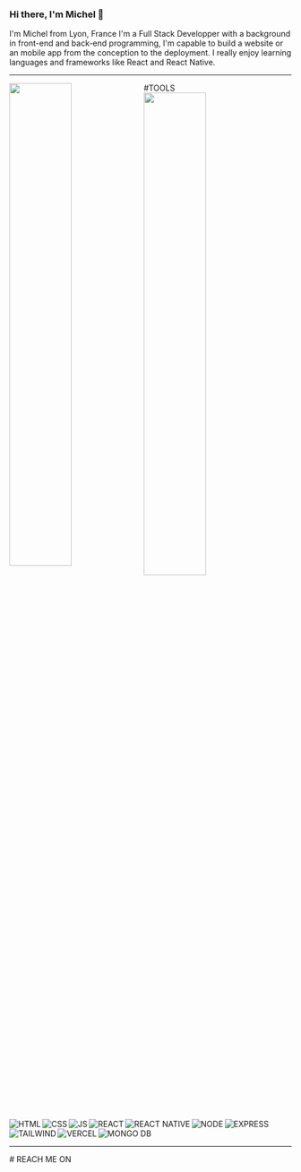 ### Hi there, I'm Michel 👋

I'm Michel from Lyon, France
I'm a Full Stack Developper with a background in front-end and back-end programming, I'm capable to build a website or an mobile app from the conception to the deployment. I really enjoy learning languages and frameworks like React and React Native. 

<hr> 
#TOOLS 

<img align="left" width="47%" src="https://github-readme-stats.vercel.app/api?username=Michelk21&show_icons=true&theme=tokyonight" />

<img align="left" width="47%" src="https://github-readme-stats.vercel.app/api/top-langs/?username=Michelk21&layout=compact" />

<img align="left" alt='HTML' src="https://camo.githubusercontent.com/d63d473e728e20a286d22bb2226a7bf45a2b9ac6c72c59c0e61e9730bfe4168c/68747470733a2f2f696d672e736869656c64732e696f2f62616467652f48544d4c352d4533344632363f7374796c653d666f722d7468652d6261646765266c6f676f3d68746d6c35266c6f676f436f6c6f723d7768697465" />

<img align="left" alt='CSS' src="https://camo.githubusercontent.com/3a0f693cfa032ea4404e8e02d485599bd0d192282b921026e89d271aaa3d7565/68747470733a2f2f696d672e736869656c64732e696f2f62616467652f435353332d3135373242363f7374796c653d666f722d7468652d6261646765266c6f676f3d63737333266c6f676f436f6c6f723d7768697465" />

<img align="left" alt='JS' src="https://camo.githubusercontent.com/738ef6fbf83087f336eed05a52efb1703c23172645ecca874ff87387200984f1/68747470733a2f2f696d672e736869656c64732e696f2f62616467652f6a6176617363726970742d2532334637444631452e7376673f7374796c653d666f722d7468652d6261646765266c6f676f3d6a617661736372697074266c6f676f436f6c6f723d626c61636b" />

<img align="left" alt='REACT' src="https://camo.githubusercontent.com/82aa0872684974ec6a76b7ca4b8ee1e4c3adcc3a1ad3c5ec295ca6c8046148cc/68747470733a2f2f696d672e736869656c64732e696f2f62616467652f72656163742d2532333030623063342e7376673f7374796c653d666f722d7468652d6261646765266c6f676f3d7265616374266c6f676f436f6c6f723d7768697465" />

<img align="left" alt='REACT NATIVE' src="https://camo.githubusercontent.com/0b9bce580a369d91352cf37397f1e079ef104531fc0bc53a145deb8f43fca535/68747470733a2f2f696d672e736869656c64732e696f2f62616467652f52656163745f4e61746976652d3230323332413f7374796c653d666f722d7468652d6261646765266c6f676f3d7265616374266c6f676f436f6c6f723d363144414642" />

<img align="left" alt='NODE' src="https://camo.githubusercontent.com/0ec502bf2b38292c5165306be285de999f3863d1c87032b478108caeb03c021c/68747470733a2f2f696d672e736869656c64732e696f2f62616467652f6e6f64655f6a732d2532333333393933332e7376673f7374796c653d666f722d7468652d6261646765266c6f676f3d6e6f64652e6a73266c6f676f436f6c6f723d7768697465" />
<br>
<img align="left" alt='EXPRESS' src="https://camo.githubusercontent.com/6f61ce982d7a61713d63c947148300012945bd4a4cafb8b9313e2426c5a1f273/68747470733a2f2f696d672e736869656c64732e696f2f62616467652f457870726573732e6a732d3430344435393f7374796c653d666f722d7468652d6261646765" />

<img  alt='MONGO DB' src="https://camo.githubusercontent.com/72e92f69f36703548704a9eeda2a9889c2756b5e08f01a9aec6e658c148d014e/68747470733a2f2f696d672e736869656c64732e696f2f62616467652f4d6f6e676f44422d3445413934423f7374796c653d666f722d7468652d6261646765266c6f676f3d6d6f6e676f6462266c6f676f436f6c6f723d7768697465" />

<img align="left" alt='TAILWIND' src="https://camo.githubusercontent.com/c70249b51f6c8b5ccc549fc26cb20c3e51a4d5b2a71693a0dc80b924189e7f94/68747470733a2f2f696d672e736869656c64732e696f2f62616467652f7461696c77696e645f6373732d2532333036423644342e7376673f7374796c653d666f722d7468652d6261646765266c6f676f3d7461696c77696e642d637373266c6f676f436f6c6f723d7768697465" />

<img align="left" alt='VERCEL' src="https://camo.githubusercontent.com/2fae549118710fd8284be62292b9e9a6cdd561cb50d46f35938b08dc3fc2c4e7/68747470733a2f2f696d672e736869656c64732e696f2f62616467652f56657263656c2d3030303030303f7374796c653d666f722d7468652d6261646765266c6f676f3d76657263656c266c6f676f436f6c6f723d7768697465" />


<hr> 
# REACH ME ON




